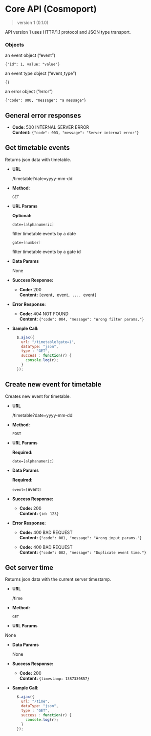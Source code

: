 # Core API (Cosmoport)
> version 1 (0.1.0)

API version 1 uses HTTP/1.1 protocol and JSON type transport.

### Objects
an event object (“event”)
```text
{"id": 1, value: "value"}
```
    
an event type object (“event_type”)
```text
{}
```

an error object (“error”)
```text
{"code": 000, "message": "a message"}
```

**General error responses**
----

* **Code:** 500 INTERNAL SERVER ERROR <br />
  **Content:** `{"code": 003, "message": "Server internal error"}`

**Get timetable events**
----
  Returns json data with timetable.

* **URL**

  /timetable?date=yyyy-mm-dd

* **Method:**

  `GET`
  
*  **URL Params**

   **Optional:**
 
   `date=[alphanumeric]`
   
   filter timetable events by a date
   
   `gate=[number]`
   
   filter timetable events by a gate id

* **Data Params**
    
    None

* **Success Response:**

  * **Code:** 200 <br />
    **Content:** `[`event`, `event`, ..., `event`]`
 
* **Error Response:**

  * **Code:** 404 NOT FOUND <br />
    **Content:** `{"code": 004, "message": "Wrong filter params."}`

* **Sample Call:**

  ```javascript
    $.ajax({
      url: "/timetable?gate=1",
      dataType: "json",
      type : "GET",
      success : function(r) {
        console.log(r);
      }
    });
  ```

**Create new event for timetable**
----
  Creates new event for timetable.

* **URL**

  /timetable?date=yyyy-mm-dd

* **Method:**

  `POST`
  
*  **URL Params**

   **Required:**
 
   `date=[alphanumeric]`

* **Data Params**

  **Required:**
   
  `event=[`event`]`

* **Success Response:**

  * **Code:** 200 <br />
    **Content:** `{id: 123}`
 
* **Error Response:**

  * **Code:** 400 BAD REQUEST <br />
    **Content:** `{"code": 001, "message": "Wrong input params."}`

  * **Code:** 400 BAD REQUEST <br />
    **Content:** `{"code": 002, "message": "Duplicate event time."}`

**Get server time**
----
  Returns json data with the current server timestamp.

* **URL**

  /time

* **Method:**

  `GET`
  
*  **URL Params**

  None

* **Data Params**

  None

* **Success Response:**

  * **Code:** 200 <br />
    **Content:** `{timestamp: 1387330857}`
 
* **Sample Call:**

  ```javascript
    $.ajax({
      url: "/time",
      dataType: "json",
      type : "GET",
      success : function(r) {
        console.log(r);
      }
    });
  ```
